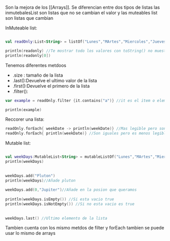 Son la mejora de los [[Arrays]]. Se diferencian entre dos tipos de listas las inmutebalesList son listas que no se cambian el valor y las muteables list son listas que cambian


InMuteable list:

````kotlin

val readOnly:List<String> = listOf("Lunes","MArtes","Miercoles","Jueves","Viernes","Sabado","Viernes")

println(readonly) //Te mostrar todo los valores con toString() no muestra direccion de memeoria
println(readonly[0]) 

```` 


Tenemos diferentes metdoos

- .size : tamaño de la lista
- .last():Devuelve el ultimo valor de la lista
- .first():Devuelve el primero de la lista
- .filter():
````kotlin
var example = readOnly.filter {it.contains("a")} //it es el item o elemento

println(example)

````

Reccorer una lista:

`````kotlin
readOnly.forEach{ weekDate -> println(weekDate)} //Mas legible pero son lo mismo
readOnly.forEach{ println(weekDate)} //Son iguales pero es menos legible

`````

Mutable list:

`````Kotlin

val weekDays:MutableList<String> = mutableListOf("Lunes","MArtes","Miercoles","Jueves","Viernes","Sabado","Viernes")  
println(weekDays)  
  
  
weekDays.add("Pluton")  
println(weekDays)//Añade pluton  
  
weekDays.add(0,"Jupiter")//Añade en la posion que queramos  
  
println(weekDays.isEmpty()) //Si esta vacio true  
println(weekDays.isNotEmpty()) //Si no esta vacio es true  
  
  
weekDays.last() //Ultimo elemento de la lista
`````

Tambien cuenta con los mismo metdos de filter y forEach tambien se puede usar lo mismo de arrays